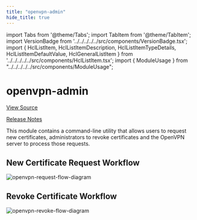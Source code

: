 ```yaml
---
title: "openvpn-admin"
hide_title: true
---
```


import Tabs from '@theme/Tabs';
import TabItem from '@theme/TabItem';
import VersionBadge from '../../../../../src/components/VersionBadge.tsx';
import { HclListItem, HclListItemDescription, HclListItemTypeDetails, HclListItemDefaultValue, HclGeneralListItem } from '../../../../../src/components/HclListItem.tsx';
import { ModuleUsage } from "../../../../../src/components/ModuleUsage";

<VersionBadge repoTitle="Open VPN Package Infrastructure Package" version="0.27.5" lastModifiedVersion="0.27.6"/>

# openvpn-admin

<a href="https://github.com/gruntwork-io/terraform-aws-openvpn/tree/v0.27.5/modules/openvpn-admin" className="link-button" title="View the source code for this module in GitHub.">View Source</a>

<a href="https://github.com/gruntwork-io/terraform-aws-openvpn/releases/tag/v0.27.6" className="link-button" title="Release notes for only versions which impacted this module.">Release Notes</a>

This module contains a command-line utility that allows users to request new certificates, administrators to revoke
certificates and the OpenVPN server to process those requests.

## New Certificate Request Workflow

![openvpn-request-flow-diagram](/img/reference/modules/terraform-aws-openvpn/openvpn-admin/openvpn-request-flow-diagram.svg)

## Revoke Certificate Workflow

![openvpn-revoke-flow-diagram](/img/reference/modules/terraform-aws-openvpn/openvpn-admin/openvpn-revoke-flow-diagram.png)


<!-- ##DOCS-SOURCER-START
{
  "originalSources": [
    "https://github.com/gruntwork-io/terraform-aws-openvpn/tree/v0.27.5/modules/openvpn-admin/readme.md",
    "https://github.com/gruntwork-io/terraform-aws-openvpn/tree/v0.27.5/modules/openvpn-admin/variables.tf",
    "https://github.com/gruntwork-io/terraform-aws-openvpn/tree/v0.27.5/modules/openvpn-admin/outputs.tf"
  ],
  "sourcePlugin": "module-catalog-api",
  "hash": "f61128f27400c42ea50d1ca319af7772"
}
##DOCS-SOURCER-END -->
